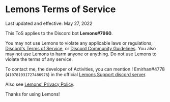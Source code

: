 # Lemons Terms of Service

Last updated and effective: May 27, 2022

This ToS applies to the Discord bot **Lemons#7960**.

You may not use Lemons to violate any applicable laws or regulations, [Discord's Terms of Service](https://discord.com/terms), or [Discord Community Guidelines](https://discord.com/guidelines). You also may not use Lemons to harm anyone or anything.
Do not use Lemons to violate the terms of any service.

To contact me, the developer of Activities, you can mention ! Emirhan#4778 (`410781931727486976`) in the official [Lemons Support discord server](https://discord.gg/EJ8VnFPfQM).

Also see [Lemons' Privacy Policy](https://github.com/EmirhanTr3/Lemons/blob/main/PrivacyPolicy.md).

Thanks for using Lemons!
